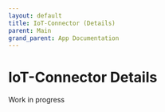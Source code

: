```yaml
---
layout: default
title: IoT-Connector (Details)
parent: Main
grand_parent: App Documentation
---
```


# IoT-Connector Details

Work in progress
